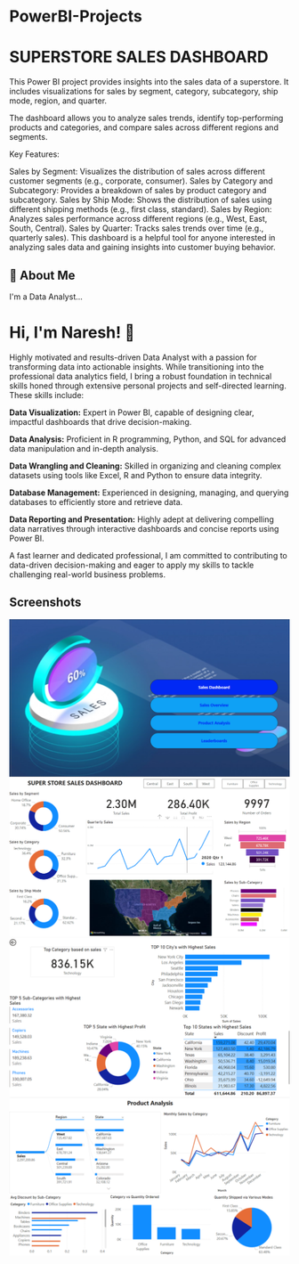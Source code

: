# PowerBI-Projects

# SUPERSTORE SALES DASHBOARD



This Power BI project provides insights into the sales data of a superstore. It includes visualizations for sales by segment, category, subcategory, ship mode, region, and quarter.

The dashboard allows you to analyze sales trends, identify top-performing products and categories, and compare sales across different regions and segments.

Key Features:

Sales by Segment: Visualizes the distribution of sales across different customer segments (e.g., corporate, consumer).
Sales by Category and Subcategory: Provides a breakdown of sales by product category and subcategory.
Sales by Ship Mode: Shows the distribution of sales using different shipping methods (e.g., first class, standard).
Sales by Region: Analyzes sales performance across different regions (e.g., West, East, South, Central).
Sales by Quarter: Tracks sales trends over time (e.g., quarterly sales).
This dashboard is a helpful tool for anyone interested in analyzing sales data and gaining insights into customer buying behavior.


## 🚀 About Me
I'm a Data Analyst...


# Hi, I'm Naresh! 👋

Highly motivated and results-driven Data Analyst with a passion for transforming data into actionable insights. While transitioning into the professional data analytics field, I bring a robust foundation in technical skills honed through extensive personal projects and self-directed learning. These skills include:

**Data Visualization:** Expert in Power BI, capable of designing clear, impactful dashboards that drive decision-making.

**Data Analysis:** Proficient in R programming, Python, and SQL for advanced data manipulation and in-depth analysis.

**Data Wrangling and Cleaning:** Skilled in organizing and cleaning complex datasets using tools like Excel, R and Python to ensure data integrity.

**Database Management:** Experienced in designing, managing, and querying databases to efficiently store and retrieve data.

**Data Reporting and Presentation:** Highly adept at delivering compelling data narratives through interactive dashboards and concise reports using Power BI.

A fast learner and dedicated professional, I am committed to contributing to data-driven decision-making and eager to apply my skills to tackle challenging real-world business problems.
## Screenshots

![App Screenshot](https://github.com/Nareshkumarmallela/SUPERSTORE-SALES-DASHBOARD/blob/main/Navigation_page.png)
![App Screenshot](https://github.com/Nareshkumarmallela/SUPERSTORE-SALES-DASHBOARD/blob/main/SuperStore%20Dashboard1.png)
![App Screenshot](https://github.com/Nareshkumarmallela/SUPERSTORE-SALES-DASHBOARD/blob/main/Dashboard2.png)
![App Screenshot](https://github.com/Nareshkumarmallela/SUPERSTORE-SALES-DASHBOARD/blob/main/Dashboard3.png)

